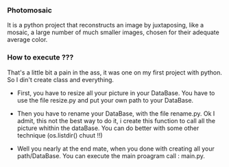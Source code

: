 ### Photomosaic
It is a python project that reconstructs an image by juxtaposing, like a mosaic, a large number of much smaller images, chosen for their adequate average color. 


### How to execute ???
That's a little bit a pain in the ass, it was one on my first project with python. So I din't create class and everything.

- First, you have to resize all your picture in your DataBase. You have to use the file resize.py and put your own path to your DataBase.
- Then you have to rename your DataBase, with the file rename.py. Ok I admit, this not the best way to do it, i create this function to call all the picture whithin the dataBase. You can do better with some other technique (os.listdir() chuut !!)

- Well you nearly at the end mate, when you done with creating all your path/DataBase. You can execute the main proagram call : main.py.


